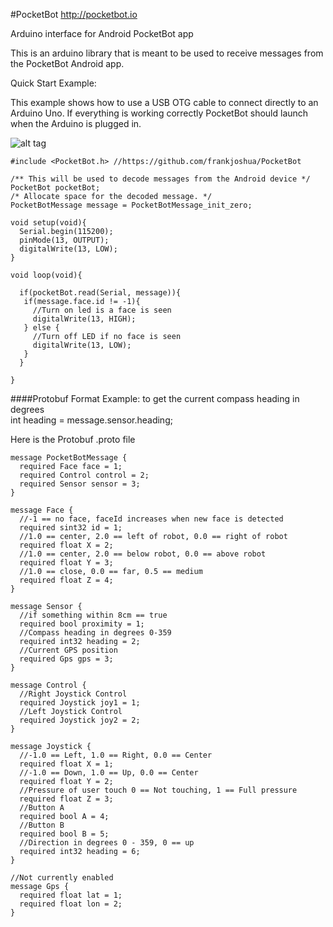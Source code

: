 #PocketBot
http://pocketbot.io

Arduino interface for Android PocketBot app

This is an arduino library that is meant to be used to receive messages from the PocketBot Android app.

Quick Start Example:

This example shows how to use a USB OTG cable to connect directly to an Arduino Uno. If everything is working correctly PocketBot should launch when the Arduino is plugged in.

![alt tag](http://pocketbot.io/wp-content/uploads/2015/11/pocketbot_otg.jpg)

```
#include <PocketBot.h> //https://github.com/frankjoshua/PocketBot

/** This will be used to decode messages from the Android device */
PocketBot pocketBot;
/* Allocate space for the decoded message. */
PocketBotMessage message = PocketBotMessage_init_zero;

void setup(void){
  Serial.begin(115200);
  pinMode(13, OUTPUT);
  digitalWrite(13, LOW);
}

void loop(void){
  
  if(pocketBot.read(Serial, message)){
   if(message.face.id != -1){
     //Turn on led is a face is seen
     digitalWrite(13, HIGH);
   } else {
     //Turn off LED if no face is seen
     digitalWrite(13, LOW);
   }
  }
    
}
```
####Protobuf Format
Example: to get the current compass heading in degrees  
int heading = message.sensor.heading;

Here is the Protobuf .proto file
```
message PocketBotMessage {
  required Face face = 1;
  required Control control = 2;
  required Sensor sensor = 3;
}

message Face {
  //-1 == no face, faceId increases when new face is detected
  required sint32 id = 1;
  //1.0 == center, 2.0 == left of robot, 0.0 == right of robot
  required float X = 2;
  //1.0 == center, 2.0 == below robot, 0.0 == above robot
  required float Y = 3;
  //1.0 == close, 0.0 == far, 0.5 == medium
  required float Z = 4;
}

message Sensor {
  //if something within 8cm == true
  required bool proximity = 1;
  //Compass heading in degrees 0-359
  required int32 heading = 2;
  //Current GPS position
  required Gps gps = 3;
}

message Control {
  //Right Joystick Control
  required Joystick joy1 = 1;
  //Left Joystick Control
  required Joystick joy2 = 2;
}

message Joystick {
  //-1.0 == Left, 1.0 == Right, 0.0 == Center 
  required float X = 1;
  //-1.0 == Down, 1.0 == Up, 0.0 == Center
  required float Y = 2;
  //Pressure of user touch 0 == Not touching, 1 == Full pressure
  required float Z = 3;
  //Button A
  required bool A = 4;
  //Button B
  required bool B = 5;
  //Direction in degrees 0 - 359, 0 == up
  required int32 heading = 6;
}

//Not currently enabled
message Gps {
  required float lat = 1;
  required float lon = 2;
}
```

